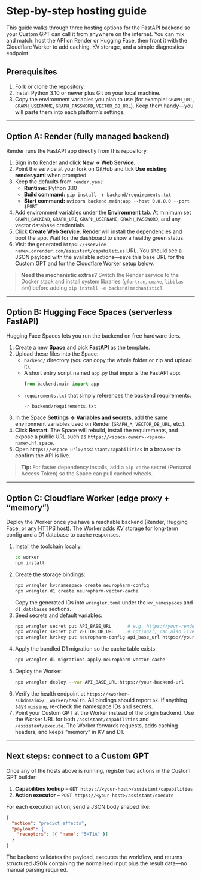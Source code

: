 # Step-by-step hosting guide

This guide walks through three hosting options for the FastAPI backend so your Custom GPT can call it from anywhere on the internet. You can mix and match: host the API on Render or Hugging Face, then front it with the Cloudflare Worker to add caching, KV storage, and a simple diagnostics endpoint.

## Prerequisites

1. Fork or clone the repository.
2. Install Python 3.10 or newer plus Git on your local machine.
3. Copy the environment variables you plan to use (for example: `GRAPH_URI`, `GRAPH_USERNAME`, `GRAPH_PASSWORD`, `VECTOR_DB_URL`). Keep them handy—you will paste them into each platform’s settings.

---

## Option A: Render (fully managed backend)

Render runs the FastAPI app directly from this repository.

1. Sign in to [Render](https://render.com) and click **New → Web Service**.
2. Point the service at your fork on GitHub and tick **Use existing render.yaml** when prompted.
3. Keep the defaults from `render.yaml`:
   - **Runtime:** Python 3.10
   - **Build command:** `pip install -r backend/requirements.txt`
   - **Start command:** `uvicorn backend.main:app --host 0.0.0.0 --port $PORT`
4. Add environment variables under the **Environment** tab. At minimum set `GRAPH_BACKEND`, `GRAPH_URI`, `GRAPH_USERNAME`, `GRAPH_PASSWORD`, and any vector database credentials.
5. Click **Create Web Service**. Render will install the dependencies and boot the app. Wait for the dashboard to show a healthy green status.
6. Visit the generated `https://<service-name>.onrender.com/assistant/capabilities` URL. You should see a JSON payload with the available actions—save this base URL for the Custom GPT and for the Cloudflare Worker setup below.

> **Need the mechanistic extras?** Switch the Render service to the Docker stack and install system libraries (`gfortran`, `cmake`, `libblas-dev`) before adding `pip install -e backend[mechanistic]`.

---

## Option B: Hugging Face Spaces (serverless FastAPI)

Hugging Face Spaces lets you run the backend on free hardware tiers.

1. Create a new **Space** and pick **FastAPI** as the template.
2. Upload these files into the Space:
   - `backend/` directory (you can copy the whole folder or zip and upload it).
   - A short entry script named `app.py` that imports the FastAPI app:
     ```python
     from backend.main import app
     ```
   - `requirements.txt` that simply references the backend requirements:
     ```text
     -r backend/requirements.txt
     ```
3. In the Space **Settings → Variables and secrets**, add the same environment variables used on Render (`GRAPH_*`, `VECTOR_DB_URL`, etc.).
4. Click **Restart**. The Space will rebuild, install the requirements, and expose a public URL such as `https://<space-owner>-<space-name>.hf.space`.
5. Open `https://<space-url>/assistant/capabilities` in a browser to confirm the API is live.

> **Tip:** For faster dependency installs, add a `pip-cache` secret (Personal Access Token) so the Space can pull cached wheels.

---

## Option C: Cloudflare Worker (edge proxy + “memory”)

Deploy the Worker once you have a reachable backend (Render, Hugging Face, or any HTTPS host). The Worker adds KV storage for long-term config and a D1 database to cache responses.

1. Install the toolchain locally:
   ```bash
   cd worker
   npm install
   ```
2. Create the storage bindings:
   ```bash
   npx wrangler kv:namespace create neuropharm-config
   npx wrangler d1 create neuropharm-vector-cache
   ```
   Copy the generated IDs into `wrangler.toml` under the `kv_namespaces` and `d1_databases` sections.
3. Seed secrets and default variables:
   ```bash
   npx wrangler secret put API_BASE_URL      # e.g. https://your-render-service.onrender.com
   npx wrangler secret put VECTOR_DB_URL     # optional, can also live in KV
   npx wrangler kv:key put neuropharm-config api_base_url https://your-backend-url
   ```
4. Apply the bundled D1 migration so the cache table exists:
   ```bash
   npx wrangler d1 migrations apply neuropharm-vector-cache
   ```
5. Deploy the Worker:
   ```bash
   npx wrangler deploy --var API_BASE_URL:https://your-backend-url
   ```
6. Verify the health endpoint at `https://<worker-subdomain>/__worker/health`. All bindings should report `ok`. If anything says `missing`, re-check the namespace IDs and secrets.
7. Point your Custom GPT at the Worker instead of the origin backend. Use the Worker URL for both `/assistant/capabilities` and `/assistant/execute`. The Worker forwards requests, adds caching headers, and keeps “memory” in KV and D1.

---

## Next steps: connect to a Custom GPT

Once any of the hosts above is running, register two actions in the Custom GPT builder:

1. **Capabilities lookup** – `GET https://<your-host>/assistant/capabilities`
2. **Action executor** – `POST https://<your-host>/assistant/execute`

For each execution action, send a JSON body shaped like:
```json
{
  "action": "predict_effects",
  "payload": {
    "receptors": [{ "name": "5HT1A" }]
  }
}
```

The backend validates the payload, executes the workflow, and returns structured JSON containing the normalised input plus the result data—no manual parsing required.
